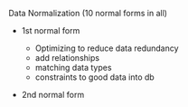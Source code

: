 Data Normalization (10 normal forms in all)

- 1st normal form
  - Optimizing to reduce data redundancy
  - add relationships
  - matching data types
  - constraints to good data into db


- 2nd normal form
